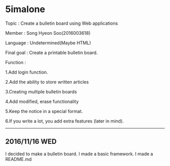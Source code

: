 # 5imalone

Topic : Create a bulletin board using Web applications

Member : Song Hyeon Soo(2016003618)

Language : Undetermined(Maybe HTML)

Final goal : Create a printable bulletin board.

Function :

1.Add login function.

2.Add the ability to store written articles

3.Creating multiple bulletin boards

4.Add modified, erase functionality

5.Keep the notice in a special format.

6.If you write a lot, you add extra features (later in mind).

-------------------------
2016/11/16 WED
-------------------------

I decided to make a bulletin board.
I made a basic framework.
I made a README.md


